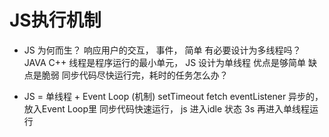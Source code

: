 # JS执行机制
- JS 为何而生？
    响应用户的交互， 事件， 简单
    有必要设计为多线程吗？ JAVA C++
    线程是程序运行的最小单元，
    JS 设计为单线程  优点是够简单 缺点是脆弱
    同步代码尽快运行完，耗时的任务怎么办？

- JS = 单线程 + Event Loop (机制)
    setTimeout fetch eventListener 异步的，放入Event Loop里
    同步代码快速运行， js 进入idle 状态 3s 再进入单线程运行